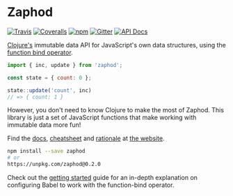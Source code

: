 # Zaphod
[![Travis](https://img.shields.io/travis/danprince/zaphod.svg?maxAge=2592000)](https://travis-ci.org/danprince/zaphod)
[![Coveralls](https://img.shields.io/coveralls/danprince/zaphod.svg?maxAge=2592000)](https://coveralls.io/github/danprince/zaphod)
[![npm](https://img.shields.io/npm/v/zaphod.svg?maxAge=2592000)](https://npmjs.com/package/zaphod)
[![Gitter](https://img.shields.io/gitter/room/zaphodjs/Lobby.svg?maxAge=2592000)](https://gitter.im/zaphodjs/Lobby)
[![API Docs](https://img.shields.io/badge/API-Docs-blue.svg)][4]

[Clojure's][2] immutable data API for JavaScript's own data structures, using the [function bind operator][9].

```js
import { inc, update } from 'zaphod';

const state = { count: 0 };

state::update('count', inc)
// => { count: 1 }
```

However, you don't need to know Clojure to make the most of Zaphod. This library is just a set of JavaScript functions that make working with immutable data more fun!

Find the [docs][4], [cheatsheet][5] and [rationale][6] at [the website][3].

```sh
npm install --save zaphod
# or
https://unpkg.com/zaphod@0.2.0
```

Check out the [getting started][7] guide for an in-depth explanation on configuring Babel to work with the function-bind operator.

[1]: https://en.wikipedia.org/wiki/Zaphod_Beeblebrox
[2]: https://clojure.org/
[3]: https://zaphod.surge.sh
[4]: https://zaphod.surge.sh/api
[5]: https://zaphod.surge.sh/cheatsheet
[6]: https://zaphod.surge.sh/tutorial
[7]: https://zaphod.surge.sh/getting-started
[8]: https://developer.mozilla.org/en/docs/Web/JavaScript/Reference/Functions/rest_parameters
[9]: https://github.com/tc39/proposal-bind-operator
[10]: https://gitter.im/zaphod
[11]: https://github.com/danprince/zaphod
[12]: http://babeljs.io/
[13]: http://babeljs.io/docs/plugins/transform-function-bind/ 
[14]: https://babeljs.io/docs/plugins/preset-stage-0/
[15]: https://github.com/danprince/zaphod/issues/6
[16]: https://github.com/sebmarkbage/ecmascript-immutable-data-structures

